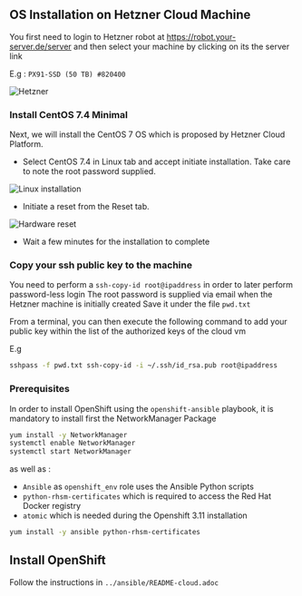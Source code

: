 ## OS Installation on Hetzner Cloud Machine

You first need to login to Hetzner robot
at https://robot.your-server.de/server and then select your machine by clicking on its the server link

E.g : `PX91-SSD (50 TB) #820400`

![Hetzner](hetzner-server.png) 

### Install CentOS 7.4 Minimal

Next, we will install the CentOS 7 OS which is proposed by Hetzner Cloud Platform.

* Select CentOS 7.4 in Linux tab and accept initiate installation. Take care to note the root password supplied.

![Linux installation](linux-installation.png)

* Initiate a reset from the Reset tab.

![Hardware reset](hardware-reset.png)

* Wait a few minutes for the installation to complete

### Copy your ssh public key to the machine

You need to perform a `ssh-copy-id root@ipaddress` in order to later perform password-less login
The root password is supplied via email when the Hetzner machine is initially created
Save it under the file `pwd.txt`

From a terminal, you can then execute the following command to add your public key within the list of the authorized keys of the cloud vm

E.g

```bash
sshpass -f pwd.txt ssh-copy-id -i ~/.ssh/id_rsa.pub root@ipaddress
```

### Prerequisites

In order to install OpenShift using the `openshift-ansible` playbook, it is mandatory to install first the NetworkManager Package 

```bash
yum install -y NetworkManager
systemctl enable NetworkManager
systemctl start NetworkManager
```

as well as :
 
 - `Ansible` as `openshift_env` role uses the Ansible Python scripts
 - `python-rhsm-certificates` which is required to access the Red Hat Docker registry
 - `atomic` which is needed during the Openshift 3.11 installation

```bash
yum install -y ansible python-rhsm-certificates
```

## Install OpenShift

Follow the instructions in `../ansible/README-cloud.adoc`
